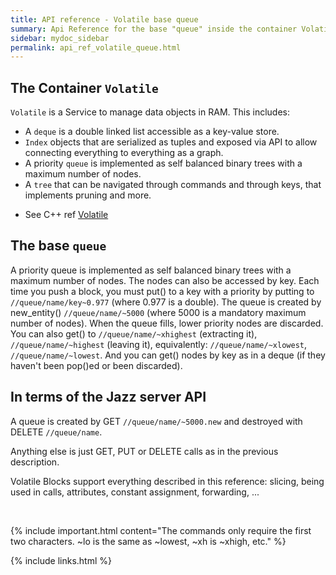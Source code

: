 ```yaml
---
title: API reference - Volatile base queue
summary: Api Reference for the base "queue" inside the container Volatile
sidebar: mydoc_sidebar
permalink: api_ref_volatile_queue.html
---
```


## The Container `Volatile`

`Volatile` is a Service to manage data objects in RAM. This includes:

 - A `deque` is a double linked list accessible as a key-value store.
 - `Index` objects that are serialized as tuples and exposed via API to allow connecting everything to everything as a graph.
 - A priority `queue` is implemented as self balanced binary trees with a maximum number of nodes.
 - A `tree` that can be navigated through commands and through keys, that implements pruning and more.

* See C++ ref [Volatile](/develop_jazz02/classjazz__elements_1_1Volatile.html)

## The base `queue`

A priority queue is implemented as self balanced binary trees with a maximum number of nodes. The nodes can also be accessed by key.
Each time you push a block, you must put() to a key with a priority by putting to `//queue/name/key~0.977` (where 0.977 is a double).
The queue is created by new_entity() `//queue/name/~5000` (where 5000 is a mandatory maximum number of nodes). When the queue fills, lower
priority nodes are discarded. You can also get() to `//queue/name/~xhighest` (extracting it), `//queue/name/~highest` (leaving it),
equivalently: `//queue/name/~xlowest`, `//queue/name/~lowest`. And you can get() nodes by key as in a deque (if they haven't been pop()ed
or been discarded).

## In terms of the Jazz server API

A queue is created by GET `//queue/name/~5000.new` and destroyed with DELETE `//queue/name`.

Anything else is just GET, PUT or DELETE calls as in the previous description.

Volatile Blocks support everything described in this reference: slicing, being used in calls, attributes, constant assignment,
forwarding, ...

<br/>

{% include important.html content="The commands only require the first two characters. ~lo is the same as ~lowest, ~xh is ~xhigh, etc." %}

{% include links.html %}
